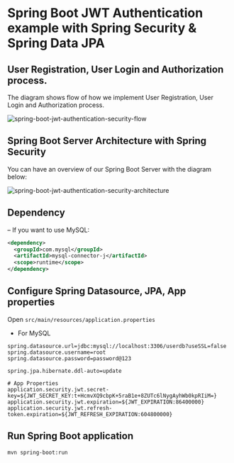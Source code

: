 # Spring Boot JWT Authentication example with Spring Security & Spring Data JPA
## User Registration, User Login and Authorization process.
The diagram shows flow of how we implement User Registration, User Login and Authorization process.

![spring-boot-jwt-authentication-security-flow](https://github.com/user-attachments/assets/afaf3fb4-c4df-4204-959a-30a01773f028)

## Spring Boot Server Architecture with Spring Security
You can have an overview of our Spring Boot Server with the diagram below:

![spring-boot-jwt-authentication-security-architecture](https://github.com/user-attachments/assets/f9b4b128-7437-44d9-9df1-d0148dc13d0d)

## Dependency
– If you want to use MySQL:
```xml
<dependency>
  <groupId>com.mysql</groupId>
  <artifactId>mysql-connector-j</artifactId>
  <scope>runtime</scope>
</dependency>
```

## Configure Spring Datasource, JPA, App properties
Open `src/main/resources/application.properties`
- For MySQL
```
spring.datasource.url=jdbc:mysql://localhost:3306/userdb?useSSL=false
spring.datasource.username=root
spring.datasource.password=password@123

spring.jpa.hibernate.ddl-auto=update

# App Properties
application.security.jwt.secret-key=${JWT_SECRET_KEY:t+HcmvXQ9cbpK+5raB1e+8ZUTc6lNygAyhWb0kpRIiM=}
application.security.jwt.expiration=${JWT_EXPIRATION:86400000}
application.security.jwt.refresh-token.expiration=${JWT_REFRESH_EXPIRATION:604800000}
```
## Run Spring Boot application
```
mvn spring-boot:run
```
